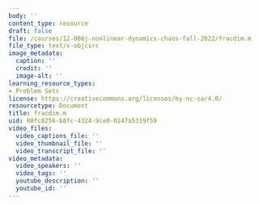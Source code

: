 ```yaml
---
body: ''
content_type: resource
draft: false
file: /courses/12-006j-nonlinear-dynamics-chaos-fall-2022/fracdim.m
file_type: text/x-objcsrc
image_metadata:
  caption: ''
  credit: ''
  image-alt: ''
learning_resource_types:
- Problem Sets
license: https://creativecommons.org/licenses/by-nc-sa/4.0/
resourcetype: Document
title: fracdim.m
uid: 80fc8256-b8fc-4324-9ce0-0147a5319f59
video_files:
  video_captions_file: ''
  video_thumbnail_file: ''
  video_transcript_file: ''
video_metadata:
  video_speakers: ''
  video_tags: ''
  youtube_description: ''
  youtube_id: ''
---
```

